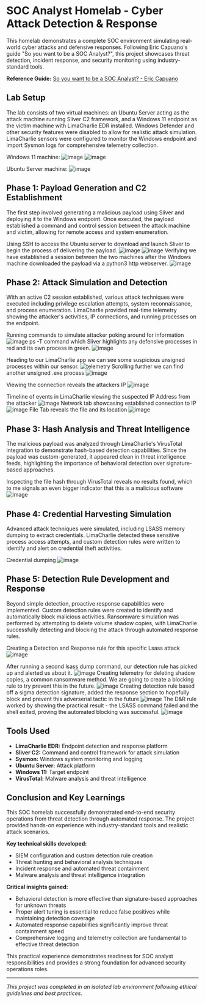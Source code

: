 # SOC Analyst Homelab - Cyber Attack Detection & Response

This homelab demonstrates a complete SOC environment simulating real-world cyber attacks and defensive responses. Following Eric Capuano's guide "So you want to be a SOC Analyst?", this project showcases threat detection, incident response, and security monitoring using industry-standard tools.

**Reference Guide:** [So you want to be a SOC Analyst? - Eric Capuano](https://blog.ecapuano.com/p/so-you-want-to-be-a-soc-analyst-intro)

## Lab Setup

The lab consists of two virtual machines: an Ubuntu Server acting as the attack machine running Sliver C2 framework, and a Windows 11 endpoint as the victim machine with LimaCharlie EDR installed. Windows Defender and other security features were disabled to allow for realistic attack simulation. LimaCharlie sensors were configured to monitor the Windows endpoint and import Sysmon logs for comprehensive telemetry collection.

Windows 11 machine:
![image](https://github.com/user-attachments/assets/cb742db2-94a7-442a-be25-8f959c0d35d6)
![image](https://github.com/user-attachments/assets/b6795ea1-0d08-4bde-a427-e2a4ebcf93df)


Ubuntu Server machine: 
![image](https://github.com/user-attachments/assets/900c80bb-128c-4aad-b31d-7864598f0308)




## Phase 1: Payload Generation and C2 Establishment

The first step involved generating a malicious payload using Sliver and deploying it to the Windows endpoint. Once executed, the payload established a command and control session between the attack machine and victim, allowing for remote access and system enumeration.

Using SSH to access the Ubuntu server to download and launch Sliver to begin the process of delivering the payload.
![image](https://github.com/user-attachments/assets/e27f3c05-568c-40b7-8fec-2216e4fe9bb3)
![image](https://github.com/user-attachments/assets/cca6d055-ff7b-4c25-8809-afe23d941328)
Verifying we have established a session between the two machines after the Windows machine downloaded the payload via a python3 http webserver.
![image](https://github.com/user-attachments/assets/b60e575e-fe56-471b-9add-e722e01b5c16)









## Phase 2: Attack Simulation and Detection

With an active C2 session established, various attack techniques were executed including privilege escalation attempts, system reconnaissance, and process enumeration. LimaCharlie provided real-time telemetry showing the attacker's activities, IP connections, and running processes on the endpoint.

Running commands to simulate attacker poking around for information
![image](https://github.com/user-attachments/assets/d69d2ce1-3bc1-45e0-9de0-40bbcd4845cf)
ps -T command which Sliver highlights any defensive processes in red and its own process in green.
![image](https://github.com/user-attachments/assets/cbb0395c-07b5-4243-b2b0-a9ed7f898867)

Heading to our LimaCharlie app we can see some suspicious unsigned processes within our sensor.
![telemetry](https://github.com/user-attachments/assets/d6c6885a-0b73-4f33-bdb1-bbd31429643b)
Scrolling further we can find another unsigned .exe process
![image](https://github.com/user-attachments/assets/103c9de8-e610-4aa5-981a-af0150e17875)

Viewing the connection reveals the attackers IP
![image](https://github.com/user-attachments/assets/1386574d-030a-441c-8e98-50232531659e)

Timeline of events in LimaCharlie viewing the suspected IP Address from the attacker
![image](https://github.com/user-attachments/assets/41b70e0b-249b-4d58-8e02-438ea9d90e08)
Network tab showcasing established connection to IP
![image](https://github.com/user-attachments/assets/86794cbf-32b5-4593-8e4f-efa1de0e2e42)
File Tab reveals the file and its location
![image](https://github.com/user-attachments/assets/e7719b9c-51c6-488a-ae04-f916962a695e)









## Phase 3: Hash Analysis and Threat Intelligence

The malicious payload was analyzed through LimaCharlie's VirusTotal integration to demonstrate hash-based detection capabilities. Since the payload was custom-generated, it appeared clean in threat intelligence feeds, highlighting the importance of behavioral detection over signature-based approaches.

Inspecting the file hash through VirusTotal reveals no results found, which to me signals an even bigger indicator that this is a malicious software
![image](https://github.com/user-attachments/assets/95c8cbe0-ceb2-4d24-888f-7abb8452dd60)


## Phase 4: Credential Harvesting Simulation

Advanced attack techniques were simulated, including LSASS memory dumping to extract credentials. LimaCharlie detected these sensitive process access attempts, and custom detection rules were written to identify and alert on credential theft activities.

Credential dumping
![image](https://github.com/user-attachments/assets/b7e2b6fc-abaf-4444-819c-b7a199c29b3f)



## Phase 5: Detection Rule Development and Response

Beyond simple detection, proactive response capabilities were implemented. Custom detection rules were created to identify and automatically block malicious activities. Ransomware simulation was performed by attempting to delete volume shadow copies, with LimaCharlie successfully detecting and blocking the attack through automated response rules.

Creating a Detection and Response rule for this specific Lsass attack
![image](https://github.com/user-attachments/assets/668b284c-f99e-417c-964b-bc0e98af8915)

After running a second lsass dump command, our detection rule has picked up and alerted us about it.
![image](https://github.com/user-attachments/assets/32879607-246f-4568-b6a7-750598f3f759)
Creating telemetry for deleting shadow copies, a common ransomware method. We are going to create a blocking rule to try prevent this in the future.
![image](https://github.com/user-attachments/assets/e9124598-3a4a-4b87-81bf-d155e03edbbf)
Creating detection rule based off a sigma detection signature, added the response section to hopefully block and prevent this adverserial tactic in the future
![image](https://github.com/user-attachments/assets/6cd31532-5404-43ce-adad-31e19d7fc937)
The D&R rule worked by showing the practical result - the LSASS command failed and the shell exited, proving the automated blocking was successful.
![image](https://github.com/user-attachments/assets/c7970963-4506-4d30-b44e-47b049a9ec22)












## Tools Used

- **LimaCharlie EDR:** Endpoint detection and response platform
- **Sliver C2:** Command and control framework for attack simulation
- **Sysmon:** Windows system monitoring and logging
- **Ubuntu Server:** Attack platform
- **Windows 11:** Target endpoint
- **VirusTotal:** Malware analysis and threat intelligence

## Conclusion and Key Learnings

This SOC homelab successfully demonstrated end-to-end security operations from threat detection through automated response. The project provided hands-on experience with industry-standard tools and realistic attack scenarios.

**Key technical skills developed:**
- SIEM configuration and custom detection rule creation
- Threat hunting and behavioral analysis techniques
- Incident response and automated threat containment
- Malware analysis and threat intelligence integration

**Critical insights gained:**
- Behavioral detection is more effective than signature-based approaches for unknown threats
- Proper alert tuning is essential to reduce false positives while maintaining detection coverage
- Automated response capabilities significantly improve threat containment speed
- Comprehensive logging and telemetry collection are fundamental to effective threat detection

This practical experience demonstrates readiness for SOC analyst responsibilities and provides a strong foundation for advanced security operations roles.

---

*This project was completed in an isolated lab environment following ethical guidelines and best practices.*

